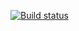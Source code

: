 [![Build status](https://ci.appveyor.com/api/projects/status/98cphrewsahmlda2?svg=true)](https://ci.appveyor.com/project/AleksandraRatush/app-ibank)